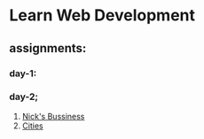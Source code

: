 # Learn Web Development
## assignments:
### day-1:

### day-2;
1. [Nick's Bussiness](https://pavancos.github.io/LearnWebDev/Day-2/assignments/1-nick/)
2. [Cities](https://pavancos.github.io/LearnWebDev/Day-2/assignments/2-cities/)
